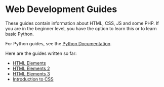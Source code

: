 # Web Development Guides

These guides contain information about HTML, CSS, JS and some PHP. If you are in the beginner level, you have the option to learn this or to learn basic Python. 

For Python guides, see the [Python Documentation](../python/).

Here are the guides written so far:

- [HTML Elements](./0-html-elements.md)
- [HTML Elements 2](./1-html-elements-2.md)
- [HTML Elements 3](./2-html_elements_3.md)
- [Introduction to CSS](./3-intro_to_css.md)
